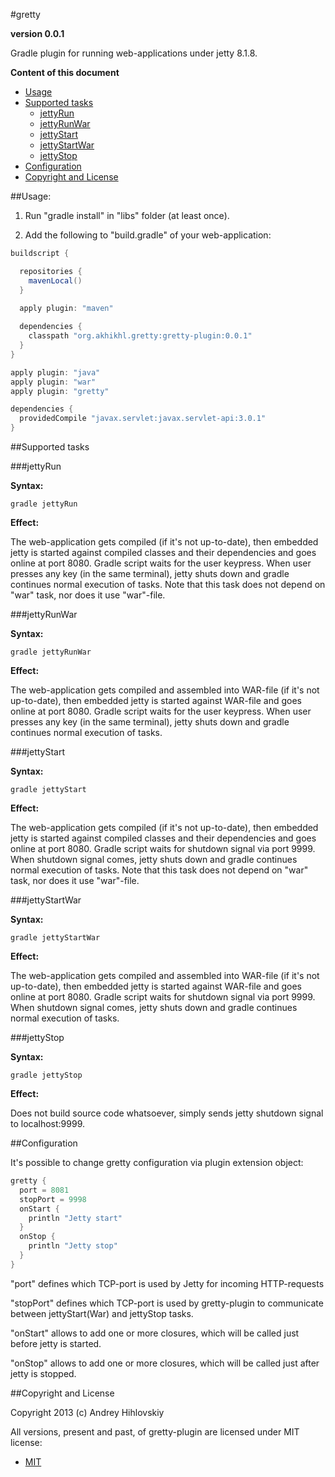 #gretty

**version 0.0.1**

Gradle plugin for running web-applications under jetty 8.1.8.

**Content of this document**

* [Usage](#usage)
* [Supported tasks](#supported-tasks)
  * [jettyRun](#jettyrun)
  * [jettyRunWar](#jettyrunwar)
  * [jettyStart](#jettystart)
  * [jettyStartWar](#jettystartwar)
  * [jettyStop](#jettystop)
* [Configuration](#configuration)
* [Copyright and License](#copyright-and-license)

##Usage:

1. Run "gradle install" in "libs" folder (at least once).

2. Add the following to "build.gradle" of your web-application:


```groovy
buildscript {

  repositories {
    mavenLocal()
  }

  apply plugin: "maven"
  
  dependencies {
    classpath "org.akhikhl.gretty:gretty-plugin:0.0.1"
  }
}

apply plugin: "java"
apply plugin: "war"
apply plugin: "gretty"

dependencies {
  providedCompile "javax.servlet:javax.servlet-api:3.0.1"
}

```

##Supported tasks

###jettyRun

**Syntax:**

```shell
gradle jettyRun
```

**Effect:**

The web-application gets compiled (if it's not up-to-date), then embedded jetty is started
against compiled classes and their dependencies and goes online at port 8080. 
Gradle script waits for the user keypress. When user presses any key 
(in the same terminal), jetty shuts down and gradle continues normal execution of tasks.
Note that this task does not depend on "war" task, nor does it use "war"-file.

###jettyRunWar

**Syntax:**

```shell
gradle jettyRunWar
```

**Effect:**

The web-application gets compiled and assembled into WAR-file (if it's not up-to-date), then embedded jetty is started
against WAR-file and goes online at port 8080. Gradle script waits for the user keypress. When user presses any key 
(in the same terminal), jetty shuts down and gradle continues normal execution of tasks.

###jettyStart

**Syntax:**

```shell
gradle jettyStart
```

**Effect:**

The web-application gets compiled (if it's not up-to-date), then embedded jetty is started
against compiled classes and their dependencies and goes online at port 8080. 
Gradle script waits for shutdown signal via port 9999.
When shutdown signal comes, jetty shuts down and gradle continues normal execution of tasks.
Note that this task does not depend on "war" task, nor does it use "war"-file.

###jettyStartWar

**Syntax:**

```shell
gradle jettyStartWar
```

**Effect:**

The web-application gets compiled and assembled into WAR-file (if it's not up-to-date), then embedded jetty is started
against WAR-file and goes online at port 8080. Gradle script waits for shutdown signal via port 9999.
When shutdown signal comes, jetty shuts down and gradle continues normal execution of tasks.

###jettyStop

**Syntax:**

```shell
gradle jettyStop
```

**Effect:**

Does not build source code whatsoever, simply sends jetty shutdown signal to localhost:9999.

##Configuration

It's possible to change gretty configuration via plugin extension object:

```groovy
gretty {
  port = 8081
  stopPort = 9998
  onStart {
    println "Jetty start"
  }
  onStop {
    println "Jetty stop"
  }
}
```

"port" defines which TCP-port is used by Jetty for incoming HTTP-requests

"stopPort" defines which TCP-port is used by gretty-plugin to communicate between jettyStart(War) and jettyStop tasks.

"onStart" allows to add one or more closures, which will be called just before jetty is started.

"onStop" allows to add one or more closures, which will be called just after jetty is stopped.

##Copyright and License

Copyright 2013 (c) Andrey Hihlovskiy

All versions, present and past, of gretty-plugin are licensed under MIT license:

* [MIT](http://opensource.org/licenses/MIT)
